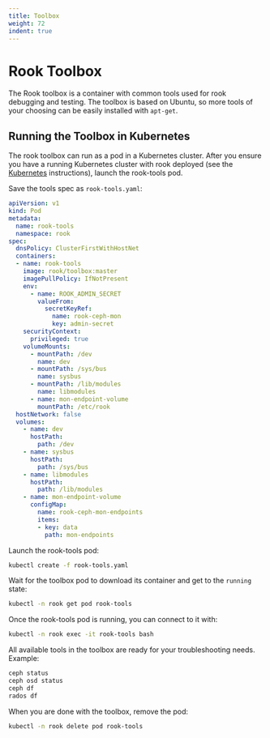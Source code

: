 ```yaml
---
title: Toolbox
weight: 72
indent: true
---
```


#  Rook Toolbox
The Rook toolbox is a container with common tools used for rook debugging and testing.
The toolbox is based on Ubuntu, so more tools of your choosing can be easily installed with `apt-get`. 

## Running the Toolbox in Kubernetes

The rook toolbox can run as a pod in a Kubernetes cluster.  After you ensure you have a running Kubernetes cluster with rook deployed (see the [Kubernetes](quickstart.md) instructions),
launch the rook-tools pod.

Save the tools spec as `rook-tools.yaml`:

```yaml
apiVersion: v1
kind: Pod
metadata:
  name: rook-tools
  namespace: rook
spec:
  dnsPolicy: ClusterFirstWithHostNet
  containers:
  - name: rook-tools
    image: rook/toolbox:master
    imagePullPolicy: IfNotPresent
    env:
      - name: ROOK_ADMIN_SECRET
        valueFrom:
          secretKeyRef:
            name: rook-ceph-mon
            key: admin-secret
    securityContext:
      privileged: true
    volumeMounts:
      - mountPath: /dev
        name: dev
      - mountPath: /sys/bus
        name: sysbus
      - mountPath: /lib/modules
        name: libmodules
      - name: mon-endpoint-volume
        mountPath: /etc/rook
  hostNetwork: false
  volumes:
    - name: dev
      hostPath:
        path: /dev
    - name: sysbus
      hostPath:
        path: /sys/bus
    - name: libmodules
      hostPath:
        path: /lib/modules
    - name: mon-endpoint-volume
      configMap:
        name: rook-ceph-mon-endpoints
        items:
        - key: data
          path: mon-endpoints
```

Launch the rook-tools pod:
```bash
kubectl create -f rook-tools.yaml
```

Wait for the toolbox pod to download its container and get to the `running` state:
```bash
kubectl -n rook get pod rook-tools
```

Once the rook-tools pod is running, you can connect to it with:
```bash
kubectl -n rook exec -it rook-tools bash
```

All available tools in the toolbox are ready for your troubleshooting needs.  Example:
```bash
ceph status
ceph osd status
ceph df
rados df
```

When you are done with the toolbox, remove the pod:
```bash
kubectl -n rook delete pod rook-tools
```
